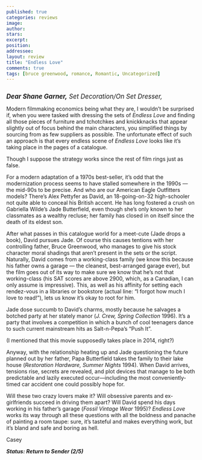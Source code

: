 ```yaml
---
published: true
categories: reviews
image:
author: 
stars: 
excerpt: 
position: 
addressee: 
layout: review
title: "Endless Love"
comments: true
tags: [bruce greenwood, romance, Romantic, Uncategorized]
---
```

<div><p><span style="font-size:120%;"><strong><em><span class="full-image-block ssNonEditable"><span><a href="/letters/2014/2/17/endless-love.html"><img src="http://static.squarespace.com/static/5005f6bcc4aa41161b33e89e/5329cf1fe4b07c068ebf74de/5329cf1fe4b07c068ebf7964/1392648374333/endless-love.jpg" alt="" /></a></span></span></em></strong></span></p>
<p><span style="font-size:120%;"><strong><em>Dear Shane Garner,</em></strong><em> Set Decoration/On Set Dresser,</em></span></p>
<p><span>Modern filmmaking economics being what they are, I wouldn&rsquo;t be surprised if, when you were tasked with dressing the sets of <em>Endless Love</em> and finding all those pieces of furniture and tchotchkes and knickknacks that appear slightly out of focus behind the main characters, you simplified things by sourcing from as few suppliers as possible. The unfortunate effect of such an approach is that every endless scene of <em>Endless Love</em> looks like it&#8217;s taking place in the pages of a catalogue.</span></p>
<p><span>Though I suppose the strategy works since the rest of film rings just as false.</span></p>
<p><span>For a modern adaptation of a 1970s best-seller, it&#8217;s odd that the modernization process seems to have stalled somewhere in the 1990s &mdash; the mid-90s to be precise. And who are our American Eagle Outfitters models? There&rsquo;s Alex Pettyfer as David, an 18-going-on-32 high-schooler not quite able to conceal his British accent. He has long fostered a crush on Gabriella Wilde&rsquo;s Jade Butterfield, even though she&rsquo;s only known to her classmates as a wealthy recluse; her family has closed in on itself since the death of its eldest son.&nbsp;</span></p>
<p><span>After what passes in this catalogue world for a meet-cute (Jade drops a book), David pursues Jade. Of course this causes tentions with her controlling father, Bruce Greenwood, who manages to give his stock character moral shadings that aren&rsquo;t present in the sets or the script. Naturally, David comes from a working-class family (we know this because his father owns a garage &mdash; the cleanest, best-arranged garage ever), but the film goes out of its way to make sure we know that he&rsquo;s not that working-class (his SAT scores are above 2900, which, as a Canadian, I can only assume is impressive). This, as well as his affinity for setting each rendez-vous in a libraries or bookstore (actual line: &ldquo;I forgot how much I love to read!&rdquo;), lets us know it&rsquo;s okay to root for him.</span></p>
<p><span>Jade dose succumb to David&rsquo;s charms, mostly because he salvages a botched party at her stately manor (<em>J. Crew, Spring Collection</em> 1996). It&rsquo;s a party that involves a competition in which a bunch of cool teenagers dance to such current mainstream hits as Salt-n-Pepa&rsquo;s &ldquo;Push It&rdquo;.&nbsp;</span></p>
<p><span>(I mentioned that this movie supposedly takes place in 2014, right?)</span></p>
<p><span>Anyway, with the relationship heating up and Jade questioning the future planned out by her father, Papa Butterfield takes the family to their lake house (<em>Restoration Hardware, Summer Nights</em> 1994). When David arrives, tensions rise, secrets are revealed, and plot devices that manage to be both predictable and lazily executed occur&mdash;including the most conveniently-timed car accident one could possibly hope for.</span></p>
<p><span>Will these two crazy lovers make it? Will obsessive parents and ex-girlfriends succeed in driving them apart? Will David spend his days working in his father&rsquo;s garage (<em>Fossil Vintage Wear </em>1995)? <em>Endless Love</em> works its way through all these questions with all the boldness and panache of painting a room taupe: sure, it&rsquo;s tasteful and makes everything work, but it&rsquo;s bland and safe and boring as hell.&nbsp;</span></p>
<p>Casey</p>
<p><strong><em>Status: Return to Sender (2/5)</em></strong></p></div>
